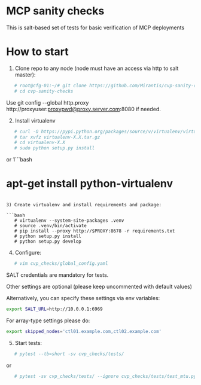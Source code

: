 MCP sanity checks
========================

This is salt-based set of tests for basic verification of MCP deployments

How to start
=======================

1) Clone repo to any node (node must have an access via http to salt master):
```bash
   # root@cfg-01:~/# git clone https://github.com/Mirantis/cvp-sanity-checks
   # cd cvp-sanity-checks
```
Use git config --global http.proxy http://proxyuser:proxypwd@proxy.server.com:8080
if needed.

2) Install virtualenv
```bash
   # curl -O https://pypi.python.org/packages/source/v/virtualenv/virtualenv-X.X.tar.gz
   # tar xvfz virtualenv-X.X.tar.gz
   # cd virtualenv-X.X
   # sudo python setup.py install
```
or
1```bash
   # apt-get install python-virtualenv
```

3) Create virtualenv and install requirements and package:

```bash
   # virtualenv --system-site-packages .venv
   # source .venv/bin/activate
   # pip install --proxy http://$PROXY:8678 -r requirements.txt
   # python setup.py install
   # python setup.py develop
```

4) Configure:
```bash
   # vim cvp_checks/global_config.yaml
```
SALT credentials are mandatory for tests.


Other settings are optional (please keep uncommented with default values)


Alternatively, you can specify these settings via env variables:
```bash
export SALT_URL=http://10.0.0.1:6969
```
For array-type settings please do:
```bash
export skipped_nodes='ctl01.example.com,ctl02.example.com'
```

5) Start tests:
```bash
   # pytest --tb=short -sv cvp_checks/tests/
```
or
```bash
   # pytest -sv cvp_checks/tests/ --ignore cvp_checks/tests/test_mtu.py
```
